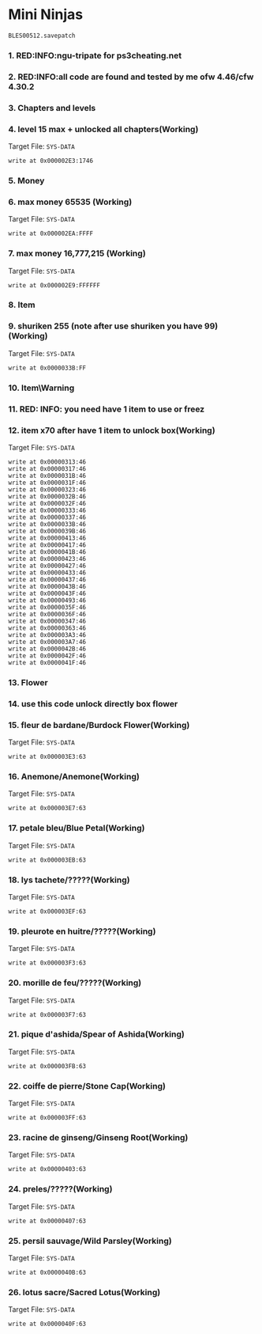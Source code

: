 # Mini Ninjas 

`BLES00512.savepatch`

### 1. RED:INFO:ngu-tripate for ps3cheating.net 
### 2. RED:INFO:all code are found and tested by me ofw 4.46/cfw 4.30.2
### 3. Chapters and levels
### 4. level 15 max + unlocked all chapters(Working)

Target File: `SYS-DATA`

```
write at 0x000002E3:1746
```

### 5.  Money
### 6. max money 65535 (Working)

Target File: `SYS-DATA`

```
write at 0x000002EA:FFFF
```

### 7. max money 16,777,215 (Working)

Target File: `SYS-DATA`

```
write at 0x000002E9:FFFFFF
```

### 8.  Item 
### 9. shuriken 255 (note after use shuriken you have 99) (Working)

Target File: `SYS-DATA`

```
write at 0x0000033B:FF
```

### 10.  Item\Warning
### 11. RED: INFO: you need have 1 item to use or freez
### 12. item x70 after have 1 item to unlock box(Working)

Target File: `SYS-DATA`

```
write at 0x00000313:46
write at 0x00000317:46
write at 0x0000031B:46
write at 0x0000031F:46
write at 0x00000323:46
write at 0x0000032B:46
write at 0x0000032F:46
write at 0x00000333:46
write at 0x00000337:46
write at 0x0000033B:46
write at 0x0000039B:46
write at 0x00000413:46
write at 0x00000417:46
write at 0x0000041B:46
write at 0x00000423:46
write at 0x00000427:46
write at 0x00000433:46
write at 0x00000437:46
write at 0x0000043B:46
write at 0x0000043F:46
write at 0x00000493:46
write at 0x0000035F:46
write at 0x0000036F:46
write at 0x00000347:46
write at 0x00000363:46
write at 0x000003A3:46
write at 0x000003A7:46
write at 0x0000042B:46
write at 0x0000042F:46
write at 0x0000041F:46
```

### 13.  Flower
### 14.  use this code unlock directly box flower
### 15. fleur de bardane/Burdock Flower(Working)

Target File: `SYS-DATA`

```
write at 0x000003E3:63
```

### 16. Anemone/Anemone(Working)

Target File: `SYS-DATA`

```
write at 0x000003E7:63
```

### 17. petale bleu/Blue Petal(Working)

Target File: `SYS-DATA`

```
write at 0x000003EB:63
```

### 18. lys tachete/?????(Working)

Target File: `SYS-DATA`

```
write at 0x000003EF:63
```

### 19. pleurote en huitre/?????(Working)

Target File: `SYS-DATA`

```
write at 0x000003F3:63
```

### 20. morille de feu/?????(Working)

Target File: `SYS-DATA`

```
write at 0x000003F7:63
```

### 21. pique d'ashida/Spear of Ashida(Working)

Target File: `SYS-DATA`

```
write at 0x000003FB:63
```

### 22. coiffe de pierre/Stone Cap(Working)

Target File: `SYS-DATA`

```
write at 0x000003FF:63
```

### 23. racine de ginseng/Ginseng Root(Working)

Target File: `SYS-DATA`

```
write at 0x00000403:63
```

### 24. preles/?????(Working)

Target File: `SYS-DATA`

```
write at 0x00000407:63
```

### 25. persil sauvage/Wild Parsley(Working)

Target File: `SYS-DATA`

```
write at 0x0000040B:63
```

### 26. lotus sacre/Sacred Lotus(Working)

Target File: `SYS-DATA`

```
write at 0x0000040F:63
```

